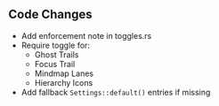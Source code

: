 ## Code Changes

- Add enforcement note in toggles.rs
- Require toggle for:
  - Ghost Trails
  - Focus Trail
  - Mindmap Lanes
  - Hierarchy Icons
- Add fallback `Settings::default()` entries if missing
